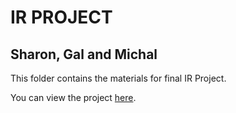 # IR PROJECT
## Sharon, Gal and Michal
This folder contains the materials for final IR Project.

You can view the project [here](https://sharonmor.github.io/IR-Project/).
